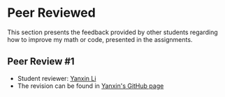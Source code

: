 

# Peer Reviewed

This section presents the feedback provided by other students regarding how to improve my math or code, presented in the assignments.

## Peer Review #1

- Student reviewer: [Yanxin Li](https://github.com/Cindy-UTSDS/BigData)
- The revision can be found in [Yanxin's GitHub page](https://github.com/Cindy-UTSDS/BigData/blob/master/Peer%20Review%201%20for%20Natalia%20Zuniga-Garcia.pdf)
